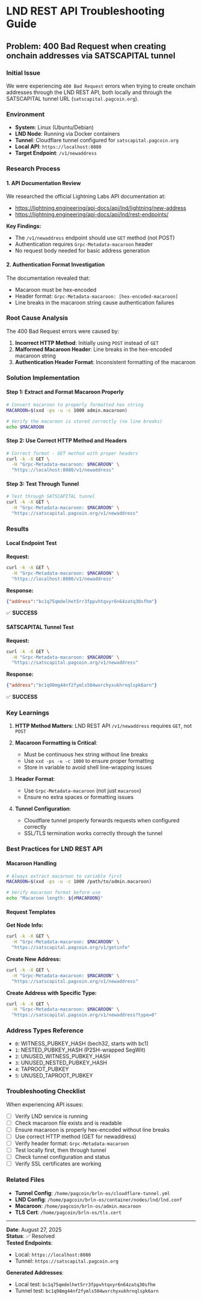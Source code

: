 # LND REST API Troubleshooting Guide

## Problem: 400 Bad Request when creating onchain addresses via SATSCAPITAL tunnel

### Initial Issue
We were experiencing `400 Bad Request` errors when trying to create onchain addresses through the LND REST API, both locally and through the SATSCAPITAL tunnel URL (`satscapital.pagcoin.org`).

### Environment
- **System**: Linux (Ubuntu/Debian)
- **LND Node**: Running via Docker containers
- **Tunnel**: Cloudflare tunnel configured for `satscapital.pagcoin.org`
- **Local API**: `https://localhost:8080`
- **Target Endpoint**: `/v1/newaddress`

### Research Process

#### 1. API Documentation Review
We researched the official Lightning Labs API documentation at:
- https://lightning.engineering/api-docs/api/lnd/lightning/new-address
- https://lightning.engineering/api-docs/api/lnd/rest-endpoints/

**Key Findings:**
- The `/v1/newaddress` endpoint should use `GET` method (not POST)
- Authentication requires `Grpc-Metadata-macaroon` header
- No request body needed for basic address generation

#### 2. Authentication Format Investigation
The documentation revealed that:
- Macaroon must be hex-encoded
- Header format: `Grpc-Metadata-macaroon: [hex-encoded-macaroon]`
- Line breaks in the macaroon string cause authentication failures

### Root Cause Analysis

The 400 Bad Request errors were caused by:

1. **Incorrect HTTP Method**: Initially using `POST` instead of `GET`
2. **Malformed Macaroon Header**: Line breaks in the hex-encoded macaroon string
3. **Authentication Header Format**: Inconsistent formatting of the macaroon

### Solution Implementation

#### Step 1: Extract and Format Macaroon Properly
```bash
# Convert macaroon to properly formatted hex string
MACAROON=$(xxd -ps -u -c 1000 admin.macaroon)

# Verify the macaroon is stored correctly (no line breaks)
echo $MACAROON
```

#### Step 2: Use Correct HTTP Method and Headers
```bash
# Correct format - GET method with proper headers
curl -k -X GET \
  -H "Grpc-Metadata-macaroon: $MACAROON" \
  "https://localhost:8080/v1/newaddress"
```

#### Step 3: Test Through Tunnel
```bash
# Test through SATSCAPITAL tunnel
curl -k -X GET \
  -H "Grpc-Metadata-macaroon: $MACAROON" \
  "https://satscapital.pagcoin.org/v1/newaddress"
```

### Results

#### Local Endpoint Test
**Request:**
```bash
curl -k -X GET \
  -H "Grpc-Metadata-macaroon: $MACAROON" \
  "https://localhost:8080/v1/newaddress"
```

**Response:**
```json
{"address":"bc1q75qmdelhet5rr3fppvhtqvyr6n64zatq30sfhm"}
```
✅ **SUCCESS**

#### SATSCAPITAL Tunnel Test
**Request:**
```bash
curl -k -X GET \
  -H "Grpc-Metadata-macaroon: $MACAROON" \
  "https://satscapital.pagcoin.org/v1/newaddress"
```

**Response:**
```json
{"address":"bc1q98mg44nf2fymls504wxrchyxukhrnqlspk6arn"}
```
✅ **SUCCESS**

### Key Learnings

1. **HTTP Method Matters**: LND REST API `/v1/newaddress` requires `GET`, not `POST`

2. **Macaroon Formatting is Critical**: 
   - Must be continuous hex string without line breaks
   - Use `xxd -ps -u -c 1000` to ensure proper formatting
   - Store in variable to avoid shell line-wrapping issues

3. **Header Format**: 
   - Use `Grpc-Metadata-macaroon` (not just `macaroon`)
   - Ensure no extra spaces or formatting issues

4. **Tunnel Configuration**: 
   - Cloudflare tunnel properly forwards requests when configured correctly
   - SSL/TLS termination works correctly through the tunnel

### Best Practices for LND REST API

#### Macaroon Handling
```bash
# Always extract macaroon to variable first
MACAROON=$(xxd -ps -u -c 1000 /path/to/admin.macaroon)

# Verify macaroon format before use
echo "Macaroon length: ${#MACAROON}"
```

#### Request Templates

**Get Node Info:**
```bash
curl -k -X GET \
  -H "Grpc-Metadata-macaroon: $MACAROON" \
  "https://satscapital.pagcoin.org/v1/getinfo"
```

**Create New Address:**
```bash
curl -k -X GET \
  -H "Grpc-Metadata-macaroon: $MACAROON" \
  "https://satscapital.pagcoin.org/v1/newaddress"
```

**Create Address with Specific Type:**
```bash
curl -k -X GET \
  -H "Grpc-Metadata-macaroon: $MACAROON" \
  "https://satscapital.pagcoin.org/v1/newaddress?type=0"
```

### Address Types Reference
- `0`: WITNESS_PUBKEY_HASH (bech32, starts with bc1)
- `1`: NESTED_PUBKEY_HASH (P2SH-wrapped SegWit)
- `2`: UNUSED_WITNESS_PUBKEY_HASH
- `3`: UNUSED_NESTED_PUBKEY_HASH
- `4`: TAPROOT_PUBKEY
- `5`: UNUSED_TAPROOT_PUBKEY

### Troubleshooting Checklist

When experiencing API issues:

- [ ] Verify LND service is running
- [ ] Check macaroon file exists and is readable
- [ ] Ensure macaroon is properly hex-encoded without line breaks
- [ ] Use correct HTTP method (GET for newaddress)
- [ ] Verify header format: `Grpc-Metadata-macaroon`
- [ ] Test locally first, then through tunnel
- [ ] Check tunnel configuration and status
- [ ] Verify SSL certificates are working

### Related Files
- **Tunnel Config**: `/home/pagcoin/brln-os/cloudflare-tunnel.yml`
- **LND Config**: `/home/pagcoin/brln-os/container/nodes/lnd/lnd.conf`
- **Macaroon**: `/home/pagcoin/brln-os/admin.macaroon`
- **TLS Cert**: `/home/pagcoin/brln-os/tls.cert`

---

**Date**: August 27, 2025  
**Status**: ✅ Resolved  
**Tested Endpoints**: 
- Local: `https://localhost:8080`
- Tunnel: `https://satscapital.pagcoin.org`

**Generated Addresses**:
- Local test: `bc1q75qmdelhet5rr3fppvhtqvyr6n64zatq30sfhm`
- Tunnel test: `bc1q98mg44nf2fymls504wxrchyxukhrnqlspk6arn`

